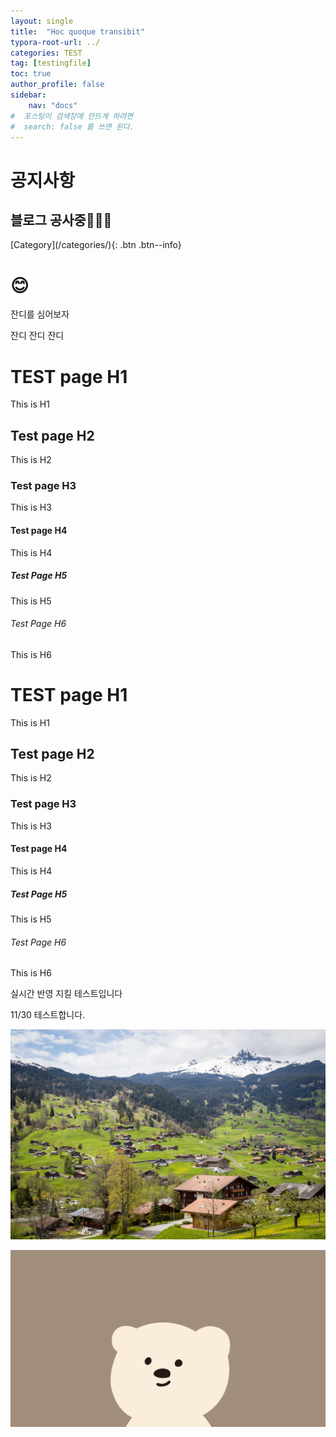 ```yaml
---
layout: single
title:  "Hoc quoque transibit"
typora-root-url: ../
categories: TEST
tag: [testingfile]
toc: true
author_profile: false
sidebar:
    nav: "docs"
#  포스팅이 검색창에 안뜨게 하려면
#  search: false 를 쓰면 된다.
---
```


<!-- notice 구현법 -->
<div class="notice--danger">
<h1> 공지사항 </h1>
<h2> 블로그 공사중👨🏻‍💻</h2>
</div>
<!-- button 구현법 -->
[Category](/categories/){: .btn .btn--info}

# 😊



잔디를 심어보자

잔디 잔디 잔디




# TEST page H1

This is H1

## Test page H2

This is H2

### Test page H3

This is H3

#### Test page H4

This is H4

##### Test Page H5

This is H5

###### Test Page H6

This is H6



# TEST page H1

This is H1

## Test page H2

This is H2

### Test page H3

This is H3

#### Test page H4

This is H4

##### Test Page H5

This is H5

###### Test Page H6

This is H6



실시간 반영 지킬 테스트입니다

11/30 테스트합니다.

![pexels-tranmautritam-922978](/images/2023-09-18-first/pexels-tranmautritam-922978.jpg)





![bear](/images/2023-09-18-first/bear-1701238013725-10.jpg)
